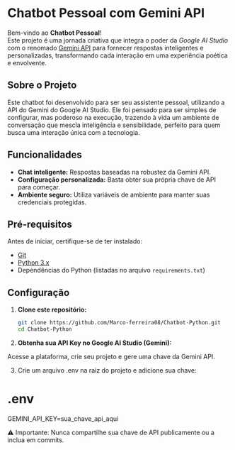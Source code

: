 # Chatbot Pessoal com Gemini API

Bem-vindo ao **Chatbot Pessoal**!  
Este projeto é uma jornada criativa que integra o poder da *Google AI Studio* com o renomado [Gemini API](https://cloud.google.com/ai-studio) para fornecer respostas inteligentes e personalizadas, transformando cada interação em uma experiência poética e envolvente.

## Sobre o Projeto

Este chatbot foi desenvolvido para ser seu assistente pessoal, utilizando a API do Gemini do Google AI Studio. Ele foi pensado para ser simples de configurar, mas poderoso na execução, trazendo à vida um ambiente de conversação que mescla inteligência e sensibilidade, perfeito para quem busca uma interação única com a tecnologia.

## Funcionalidades

- **Chat inteligente:** Respostas baseadas na robustez da Gemini API.
- **Configuração personalizada:** Basta obter sua própria chave de API para começar.
- **Ambiente seguro:** Utiliza variáveis de ambiente para manter suas credenciais protegidas.

## Pré-requisitos

Antes de iniciar, certifique-se de ter instalado:

- [Git](https://git-scm.com/)
- [Python 3.x](https://www.python.org/downloads/)
- Dependências do Python (listadas no arquivo `requirements.txt`)

## Configuração

1. **Clone este repositório:**

   ```bash
   git clone https://github.com/Marco-ferreira08/Chatbot-Python.git
   cd Chatbot-Python

2. **Obtenha sua API Key no Google AI Studio (Gemini):**

Acesse a plataforma, crie seu projeto e gere uma chave da Gemini API.

3. Crie um arquivo .env na raiz do projeto e adicione sua chave:
# .env
GEMINI_API_KEY=sua_chave_api_aqui

⚠️ Importante: Nunca compartilhe sua chave de API publicamente ou a inclua em commits.

